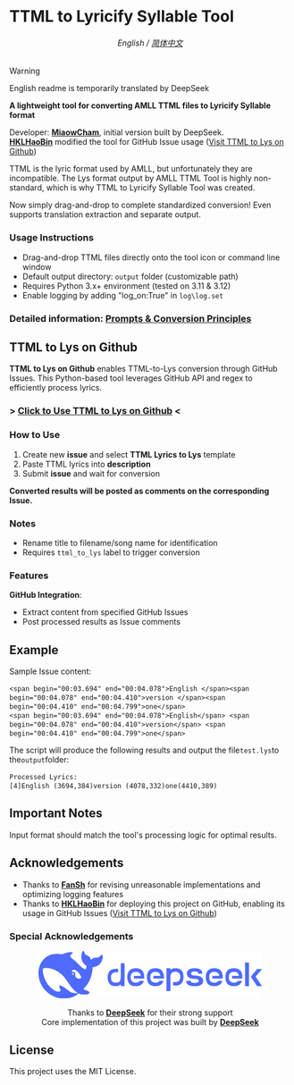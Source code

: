 # TTML to Lyricify Syllable Tool

<div align=center>
   
###### English / [简体中文](./README-CN.md)

</div>

> [!WARNING]
> English readme is temporarily translated by DeepSeek

**A lightweight tool for converting AMLL TTML files to Lyricify Syllable format**  

Developer: [**MiaowCham**](https://github.com/MiaowCham), initial version built by DeepSeek.  
[**HKLHaoBin**](https://github.com/HKLHaoBin) modified the tool for GitHub Issue usage ([Visit TTML to Lys on Github](https://github.com/HKLHaoBin/ttml_to_lys))  

TTML is the lyric format used by AMLL, but unfortunately they are incompatible. The Lys format output by AMLL TTML Tool is highly non-standard, which is why TTML to Lyricify Syllable Tool was created.  

Now simply drag-and-drop to complete standardized conversion! Even supports translation extraction and separate output.  

### Usage Instructions  
   - Drag-and-drop TTML files directly onto the tool icon or command line window  
   - Default output directory: `output` folder (customizable path)  
   - Requires Python 3.x+ environment (tested on 3.11 & 3.12)  
   - Enable logging by adding "log_on:True" in `log\log.set`  

### Detailed information: [Prompts & Conversion Principles](/Prompt_words_&_Conversion_principles.md)  

## TTML to Lys on Github  
**TTML to Lys on Github** enables TTML-to-Lys conversion through GitHub Issues. This Python-based tool leverages GitHub API and regex to efficiently process lyrics.  

### > [Click to Use TTML to Lys on Github](https://github.com/HKLHaoBin/ttml_to_lys/issues/new/choose) <  

### How to Use  
1. Create new **issue** and select **TTML Lyrics to Lys** template  
2. Paste TTML lyrics into **description**
3. Submit **issue** and wait for conversion  

**Converted results will be posted as comments on the corresponding Issue.**  

### Notes  
- Rename title to filename/song name for identification  
- Requires `ttml_to_lys` label to trigger conversion  

### Features  
 **GitHub Integration**:  
   - Extract content from specified GitHub Issues  
   - Post processed results as Issue comments  

## Example  
Sample Issue content:  
```
<span begin="00:03.694" end="00:04.078">English </span><span begin="00:04.078" end="00:04.410">version </span><span begin="00:04.410" end="00:04.799">one</span>
<span begin="00:03.694" end="00:04.078">English</span> <span begin="00:04.078" end="00:04.410">version</span> <span begin="00:04.410" end="00:04.799">one</span>
```

The script will produce the following results and output the file`test.lys`to the`output`folder: 
```
Processed Lyrics:
[4]English (3694,384)version (4078,332)one(4410,389)
```

## Important Notes  
Input format should match the tool's processing logic for optimal results.  

## Acknowledgements  
- Thanks to [**FanSh**](https://github.com/fred913/) for revising unreasonable implementations and optimizing logging features  
- Thanks to [**HKLHaoBin**](https://github.com/HKLHaoBin) for deploying this project on GitHub, enabling its usage in GitHub Issues ([Visit TTML to Lys on Github](https://github.com/HKLHaoBin/ttml_to_lys))

### Special Acknowledgements

<div align="center">
<img src="image/../image/logo.webp" width="400"/>

Thanks to [**DeepSeek**](https://www.deepseek.com/) for their strong support<br>Core implementation of this project was built by [**DeepSeek**](https://www.deepseek.com/)

</div>

## License  
This project uses the MIT License.
